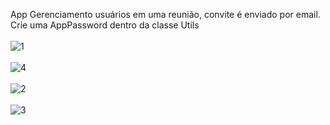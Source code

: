 App Gerenciamento usuários em uma reunião, convite é enviado por email.<br>
Crie uma AppPassword dentro da classe Utils
<br><br>
![1](https://user-images.githubusercontent.com/63150786/192662406-3229a0ab-7069-4ff0-9da7-ee34de8206b1.png)<br><br>
![4](https://user-images.githubusercontent.com/63150786/192662402-5d4715d4-5295-4674-ac44-f76c72ed7fa0.png)<br><br>
![2](https://user-images.githubusercontent.com/63150786/192662408-a98b916e-6888-4b09-99c8-28b5b3cd10e1.png)<br><br>
![3](https://user-images.githubusercontent.com/63150786/192662409-092014af-97e0-4915-a851-743a67ed72d5.png)<br><br>

